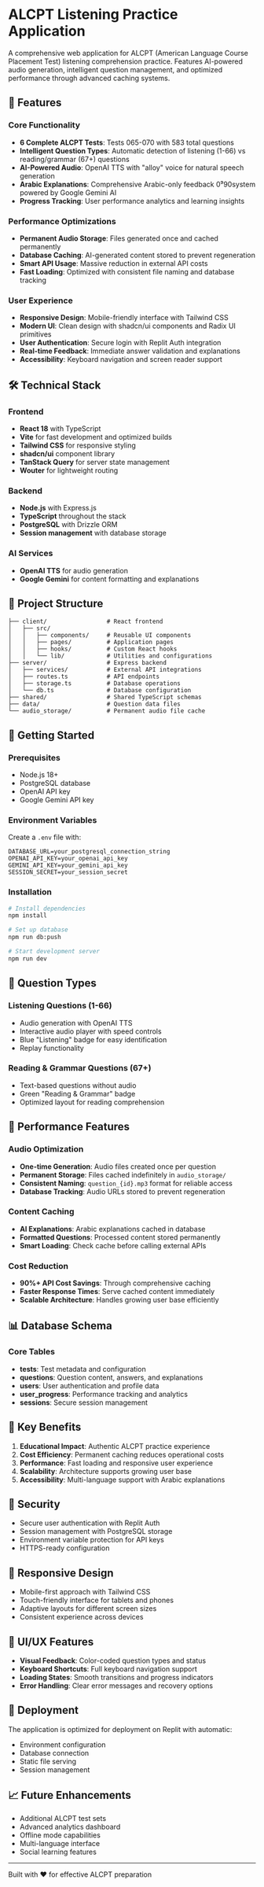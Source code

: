# ALCPT Listening Practice Application

A comprehensive web application for ALCPT (American Language Course Placement Test) listening comprehension practice. Features AI-powered audio generation, intelligent question management, and optimized performance through advanced caching systems.

## 🚀 Features

### Core Functionality
- **6 Complete ALCPT Tests**: Tests 065-070 with 583 total questions
- **Intelligent Question Types**: Automatic detection of listening (1-66) vs reading/grammar (67+) questions
- **AI-Powered Audio**: OpenAI TTS with "alloy" voice for natural speech generation
- **Arabic Explanations**: Comprehensive Arabic-only feedback 0⁹90system powered by Google Gemini AI
- **Progress Tracking**: User performance analytics and learning insights

### Performance Optimizations
- **Permanent Audio Storage**: Files generated once and cached permanently
- **Database Caching**: AI-generated content stored to prevent regeneration
- **Smart API Usage**: Massive reduction in external API costs
- **Fast Loading**: Optimized with consistent file naming and database tracking

### User Experience
- **Responsive Design**: Mobile-friendly interface with Tailwind CSS
- **Modern UI**: Clean design with shadcn/ui components and Radix UI primitives
- **User Authentication**: Secure login with Replit Auth integration
- **Real-time Feedback**: Immediate answer validation and explanations
- **Accessibility**: Keyboard navigation and screen reader support

## 🛠 Technical Stack

### Frontend
- **React 18** with TypeScript
- **Vite** for fast development and optimized builds
- **Tailwind CSS** for responsive styling
- **shadcn/ui** component library
- **TanStack Query** for server state management
- **Wouter** for lightweight routing

### Backend
- **Node.js** with Express.js
- **TypeScript** throughout the stack
- **PostgreSQL** with Drizzle ORM
- **Session management** with database storage

### AI Services
- **OpenAI TTS** for audio generation
- **Google Gemini** for content formatting and explanations

## 📁 Project Structure

```
├── client/                 # React frontend
│   ├── src/
│   │   ├── components/     # Reusable UI components
│   │   ├── pages/          # Application pages
│   │   ├── hooks/          # Custom React hooks
│   │   └── lib/            # Utilities and configurations
├── server/                 # Express backend
│   ├── services/           # External API integrations
│   ├── routes.ts           # API endpoints
│   ├── storage.ts          # Database operations
│   └── db.ts               # Database configuration
├── shared/                 # Shared TypeScript schemas
├── data/                   # Question data files
└── audio_storage/          # Permanent audio file cache
```

## 🚀 Getting Started

### Prerequisites
- Node.js 18+ 
- PostgreSQL database
- OpenAI API key
- Google Gemini API key

### Environment Variables
Create a `.env` file with:
```
DATABASE_URL=your_postgresql_connection_string
OPENAI_API_KEY=your_openai_api_key
GEMINI_API_KEY=your_gemini_api_key
SESSION_SECRET=your_session_secret
```

### Installation
```bash
# Install dependencies
npm install

# Set up database
npm run db:push

# Start development server
npm run dev
```

## 🎯 Question Types

### Listening Questions (1-66)
- Audio generation with OpenAI TTS
- Interactive audio player with speed controls
- Blue "Listening" badge for easy identification
- Replay functionality

### Reading & Grammar Questions (67+)
- Text-based questions without audio
- Green "Reading & Grammar" badge
- Optimized layout for reading comprehension

## 🔧 Performance Features

### Audio Optimization
- **One-time Generation**: Audio files created once per question
- **Permanent Storage**: Files cached indefinitely in `audio_storage/`
- **Consistent Naming**: `question_{id}.mp3` format for reliable access
- **Database Tracking**: Audio URLs stored to prevent regeneration

### Content Caching
- **AI Explanations**: Arabic explanations cached in database
- **Formatted Questions**: Processed content stored permanently
- **Smart Loading**: Check cache before calling external APIs

### Cost Reduction
- **90%+ API Cost Savings**: Through comprehensive caching
- **Faster Response Times**: Serve cached content immediately
- **Scalable Architecture**: Handles growing user base efficiently

## 📊 Database Schema

### Core Tables
- **tests**: Test metadata and configuration
- **questions**: Question content, answers, and explanations
- **users**: User authentication and profile data
- **user_progress**: Performance tracking and analytics
- **sessions**: Secure session management

## 🌟 Key Benefits

1. **Educational Impact**: Authentic ALCPT practice experience
2. **Cost Efficiency**: Permanent caching reduces operational costs
3. **Performance**: Fast loading and responsive user experience
4. **Scalability**: Architecture supports growing user base
5. **Accessibility**: Multi-language support with Arabic explanations

## 🔐 Security

- Secure user authentication with Replit Auth
- Session management with PostgreSQL storage
- Environment variable protection for API keys
- HTTPS-ready configuration

## 📱 Responsive Design

- Mobile-first approach with Tailwind CSS
- Touch-friendly interface for tablets and phones
- Adaptive layouts for different screen sizes
- Consistent experience across devices

## 🎨 UI/UX Features

- **Visual Feedback**: Color-coded question types and status
- **Keyboard Shortcuts**: Full keyboard navigation support
- **Loading States**: Smooth transitions and progress indicators
- **Error Handling**: Clear error messages and recovery options

## 🚀 Deployment

The application is optimized for deployment on Replit with automatic:
- Environment configuration
- Database connection
- Static file serving
- Session management

## 📈 Future Enhancements

- Additional ALCPT test sets
- Advanced analytics dashboard
- Offline mode capabilities
- Multi-language interface
- Social learning features

---

Built with ❤️ for effective ALCPT preparation
